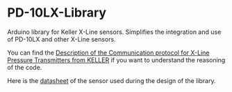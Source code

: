 # PD-10LX-Library
Arduino library for Keller X-Line sensors. Simplifies the integration and use of PD-10LX and other X-Line sensors.

You can find the <a href="https://www.kelleramerica.com/file-cache/website_component/5e2f286f9d8b1060a188c36a/manuals/1625167817459">Description of the Communication protocol for X-Line Pressure Transmitters from KELLER</a> if you want to understand the reasoning of the code.

Here is the <a href="https://keller-druck.com/en/products/pressure-transducers/oem-differential-pressure-transducers/series-pd-10l">datasheet</a> of the sensor used during the design of the library. 
